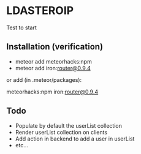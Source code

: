 # LDASTEROIP
Test to start 
 
## Installation (verification)

- meteor add meteorhacks:npm
- meteor add iron:router@0.9.4

or add (in .meteor/packages):

meteorhacks:npm
iron:router@0.9.4

## Todo
 - Populate by default the userList collection
 - Render userList collection on clients
 - Add action in backend to add a user in userList
 - etc...